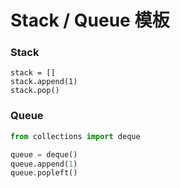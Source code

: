 # Stack / Queue 模板

### Stack
```
stack = []
stack.append(1)
stack.pop()
```

### Queue
```python
from collections import deque

queue = deque()
queue.append(1)
queue.popleft()
```